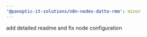 ```yaml
---
'@panoptic-it-solutions/n8n-nodes-datto-rmm': minor
---
```


add detailed readme and fix node configuration
